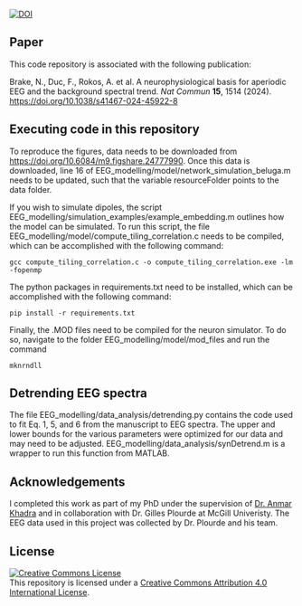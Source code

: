 [![DOI](https://zenodo.org/badge/DOI/10.5281/zenodo.10359817.svg)](https://doi.org/10.5281/zenodo.10359817)

## Paper
This code repository is associated with the following publication:

Brake, N., Duc, F., Rokos, A. et al. A neurophysiological basis for aperiodic EEG and the background spectral trend. *Nat Commun* **15**, 1514 (2024). https://doi.org/10.1038/s41467-024-45922-8

## Executing code in this repository

To reproduce the figures, data needs to be downloaded from https://doi.org/10.6084/m9.figshare.24777990. Once this data is downloaded, line 16 of EEG_modelling/model/network_simulation_beluga.m needs to be updated, such that the variable resourceFolder points to the data folder.

If you wish to simulate dipoles, the script EEG_modelling/simulation_examples/example_embedding.m outlines how the model can be simulated. To run this script, the file EEG_modelling/model/compute_tiling_correlation.c needs to be compiled, which can be accomplished with the following command:
````
gcc compute_tiling_correlation.c -o compute_tiling_correlation.exe -lm -fopenmp
````
The python packages in requirements.txt need to be installed, which can be accomplished with the following command:
````
pip install -r requirements.txt
````
Finally, the .MOD files need to be compiled for the neuron simulator. To do so, navigate to the folder EEG_modelling/model/mod_files and run the command
```
mknrndll
```

## Detrending EEG spectra
The file EEG_modelling/data_analysis/detrending.py contains the code used to fit Eq. 1, 5, and 6 from the manuscript to EEG spectra. The upper and lower bounds for the various parameters were optimized for our data and may need to be adjusted. EEG_modelling/data_analysis/synDetrend.m is a wrapper to run this function from MATLAB. 

## Acknowledgements
I completed this work as part of my PhD under the supervision of [Dr. Anmar Khadra](http://www.medicine.mcgill.ca/physio/khadralab/) and in collaboration with Dr. Gilles Plourde at McGill Univeristy. The EEG data used in this project was collected by Dr. Plourde and his team.

## License
<a rel="license" href="http://creativecommons.org/licenses/by/4.0/"><img alt="Creative Commons License" style="border-width:0" src="https://i.creativecommons.org/l/by/4.0/88x31.png" /></a><br />This repository is licensed under a <a rel="license" href="http://creativecommons.org/licenses/by/4.0/">Creative Commons Attribution 4.0 International License</a>.
